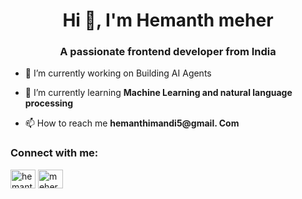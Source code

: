
<h1 align="center">Hi 👋, I'm Hemanth meher</h1>
<h3 align="center">A passionate frontend developer from India</h3>

- 🔭 I’m currently working on  Building AI Agents

- 🌱 I’m currently learning **Machine Learning and natural language processing**

- 📫 How to reach me **hemanthimandi5@gmail. Com**

<h3 align="left">Connect with me:</h3>
<p align="left">
<a href="https://linkedin.com/in/hemanth meher" target="blank"><img align="center" src="https://raw.githubusercontent.com/rahuldkjain/github-profile-readme-generator/master/src/images/icons/Social/linked-in-alt.svg" alt="hemanth meher" height="30" width="40" /></a>
<a href="https://instagram.com/meher_sri_05" target="blank"><img align="center" src="https://raw.githubusercontent.com/rahuldkjain/github-profile-readme-generator/master/src/images/icons/Social/instagram.svg" alt="meher_sri_05" height="30" width="40" /></a>
</p>
